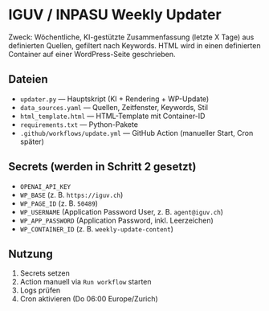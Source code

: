 # IGUV / INPASU Weekly Updater

Zweck: Wöchentliche, KI-gestützte Zusammenfassung (letzte X Tage) aus definierten Quellen, gefiltert nach Keywords. HTML wird in einen definierten Container auf einer WordPress-Seite geschrieben.

## Dateien
- `updater.py` — Hauptskript (KI + Rendering + WP-Update)
- `data_sources.yaml` — Quellen, Zeitfenster, Keywords, Stil
- `html_template.html` — HTML-Template mit Container-ID
- `requirements.txt` — Python-Pakete
- `.github/workflows/update.yml` — GitHub Action (manueller Start, Cron später)

## Secrets (werden in Schritt 2 gesetzt)
- `OPENAI_API_KEY`
- `WP_BASE` (z. B. `https://iguv.ch`)
- `WP_PAGE_ID` (z. B. `50489`)
- `WP_USERNAME` (Application Password User, z. B. `agent@iguv.ch`)
- `WP_APP_PASSWORD` (Application Password, inkl. Leerzeichen)
- `WP_CONTAINER_ID` (z. B. `weekly-update-content`)

## Nutzung
1) Secrets setzen
2) Action manuell via `Run workflow` starten
3) Logs prüfen
4) Cron aktivieren (Do 06:00 Europe/Zurich)

